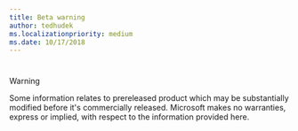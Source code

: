 ```yaml
---
title: Beta warning
author: tedhudek
ms.localizationpriority: medium
ms.date: 10/17/2018
---
```


# 

> [!WARNING]
> Some information relates to prereleased product which may be substantially modified before it's commercially released. Microsoft makes no warranties, express or implied, with respect to the information provided here.
